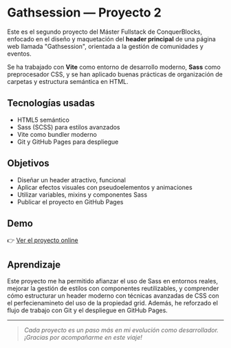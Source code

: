 # Gathsession — Proyecto 2

Este es el segundo proyecto del Máster Fullstack de ConquerBlocks, enfocado en el diseño y maquetación del **header principal** de una página web llamada "Gathsession", orientada a la gestión de comunidades y eventos.

Se ha trabajado con **Vite** como entorno de desarrollo moderno, **Sass** como preprocesador CSS, y se han aplicado buenas prácticas de organización de carpetas y estructura semántica en HTML.

##  Tecnologías usadas

- HTML5 semántico
- Sass (SCSS) para estilos avanzados
- Vite como bundler moderno
- Git y GitHub Pages para despliegue

##  Objetivos

- Diseñar un header atractivo, funcional
- Aplicar efectos visuales con pseudoelementos y animaciones 
- Utilizar variables, mixins y componentes Sass
- Publicar el proyecto en GitHub Pages

##  Demo

👉 [Ver el proyecto online](https://dimeruben444.github.io/dimeruben444.github.io-poject_2-gathsession/)

##  Aprendizaje

Este proyecto me ha permitido afianzar el uso de Sass en entornos reales, mejorar la gestión de estilos con componentes reutilizables, y comprender cómo estructurar un header moderno con técnicas avanzadas de CSS con el perfecienamineto del uso de la propiedad grid. Además, he reforzado el flujo de trabajo con Git y el despliegue en GitHub Pages.

---

> *Cada proyecto es un paso más en mi evolución como desarrollador. ¡Gracias por acompañarme en este viaje!*
